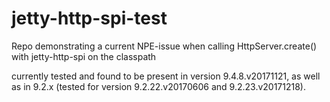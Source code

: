# jetty-http-spi-test
Repo demonstrating a current NPE-issue when calling HttpServer.create() with jetty-http-spi on the classpath

currently tested and found to be present in version 9.4.8.v20171121, as well as in 9.2.x (tested for version 9.2.22.v20170606 and 9.2.23.v20171218).
